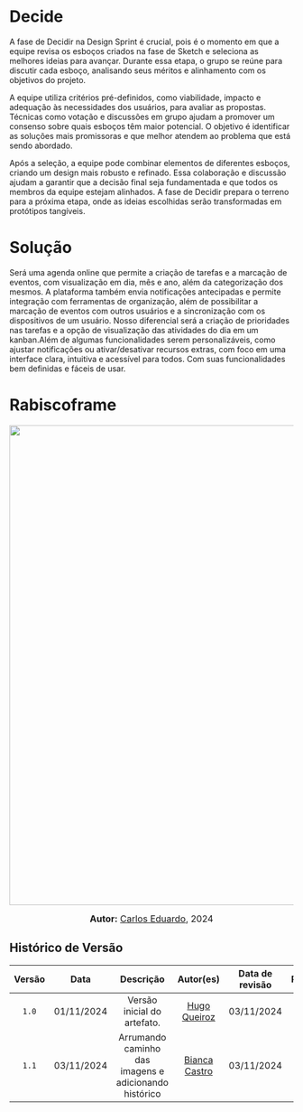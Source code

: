 # Decide

A fase de Decidir na Design Sprint é crucial, pois é o momento em que a equipe revisa os esboços criados na fase de Sketch e seleciona as melhores ideias para avançar. Durante essa etapa, o grupo se reúne para discutir cada esboço, analisando seus méritos e alinhamento com os objetivos do projeto.

A equipe utiliza critérios pré-definidos, como viabilidade, impacto e adequação às necessidades dos usuários, para avaliar as propostas. Técnicas como votação e discussões em grupo ajudam a promover um consenso sobre quais esboços têm maior potencial. O objetivo é identificar as soluções mais promissoras e que melhor atendem ao problema que está sendo abordado.

Após a seleção, a equipe pode combinar elementos de diferentes esboços, criando um design mais robusto e refinado. Essa colaboração e discussão ajudam a garantir que a decisão final seja fundamentada e que todos os membros da equipe estejam alinhados. A fase de Decidir prepara o terreno para a próxima etapa, onde as ideias escolhidas serão transformadas em protótipos tangíveis.

# Solução

Será uma agenda online que permite a criação de tarefas e a marcação de eventos, com visualização em dia, mês e ano, além da categorização dos mesmos. A plataforma também envia notificações antecipadas e permite integração com ferramentas de organização, além de possibilitar a marcação de eventos com outros usuários e a sincronização com os dispositivos de um usuário. Nosso diferencial será a criação de prioridades nas tarefas e a opção de visualização das atividades do dia em um kanban.Além de algumas funcionalidades serem personalizáveis, como ajustar notificações ou ativar/desativar recursos extras, com foco em uma interface clara, intuitiva e acessível para todos. Com suas funcionalidades bem definidas e fáceis de usar.

# Rabiscoframe

<div style="text-align: center;">
    <img src="./Base/Assets/design_sprint/decide/rabisco.jpg"  width="850px">
</div>

<font size="3"><p style="text-align: center"><b>Autor:</b>  [Carlos Eduardo](https://github.com/CADU110), 2024</p></font>

## Histórico de Versão
| Versão | Data | Descrição | Autor(es) | Data de revisão | Revisor(es) |
| :-: | :-: | :-: | :-: | :-: | :-: |
| `1.0` | 01/11/2024  | Versão inicial do artefato. | [Hugo Queiroz](https://github.com/melohugo) |03/11/2024  | [Bianca Castro](https://github.com/BiancaPatrocinio7) |
| `1.1` | 03/11/2024  | Arrumando caminho das imagens e adicionando histórico| [Bianca Castro](https://github.com/BiancaPatrocinio7) | 03/11/2024 | [Hugo Queiroz](https://github.com/melohugo) |